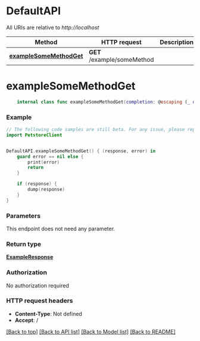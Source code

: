 # DefaultAPI

All URIs are relative to *http://localhost*

Method | HTTP request | Description
------------- | ------------- | -------------
[**exampleSomeMethodGet**](DefaultAPI.md#examplesomemethodget) | **GET** /example/someMethod | 


# **exampleSomeMethodGet**
```swift
    internal class func exampleSomeMethodGet(completion: @escaping (_ data: ExampleResponse?, _ error: Error?) -> Void)
```





### Example
```swift
// The following code samples are still beta. For any issue, please report via http://github.com/OpenAPITools/openapi-generator/issues/new
import PetstoreClient


DefaultAPI.exampleSomeMethodGet() { (response, error) in
    guard error == nil else {
        print(error)
        return
    }

    if (response) {
        dump(response)
    }
}
```

### Parameters
This endpoint does not need any parameter.

### Return type

[**ExampleResponse**](ExampleResponse.md)

### Authorization

No authorization required

### HTTP request headers

 - **Content-Type**: Not defined
 - **Accept**: /

[[Back to top]](#) [[Back to API list]](../README.md#documentation-for-api-endpoints) [[Back to Model list]](../README.md#documentation-for-models) [[Back to README]](../README.md)

